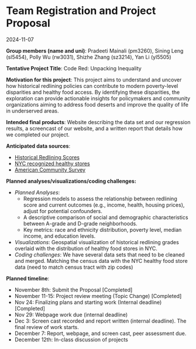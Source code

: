Team Registration and Project Proposal
================
2024-11-07

**Group members (name and uni)**: Pradeeti Mainali (pm3260), Sining Leng
(sl5454), Polly Wu (rw3031), Shizhe Zhang (sz3214), Yan Li (yl5505)

**Tentative Project Title**: Code Red: Unpacking Inequality

**Motivation for this project**: This project aims to understand and
uncover how historical redlining policies can contribute to modern
poverty-level disparities and healthy food access. By identifying these
disparities, the exploration can provide actionable insights for
policymakers and community organizations aiming to address food deserts
and improve the quality of life in underserved areas.

**Intended final products**: Website describing the data set and our
regression results, a screencast of our website, and a written report
that details how we completed our project.

**Anticipated data sources**:

- [Historical Redlining
  Scores](https://www.openicpsr.org/openicpsr/project/141121/version/V2/view)
- [NYC recognized healthy
  stores](https://data.cityofnewyork.us/Health/Recognized-Shop-Healthy-Stores/ud4g-9x9z/about_data)
- [American Community
  Survey](https://www.census.gov/programs-surveys/acs)

**Planned analyses/visualizations/coding challenges:**

- *Planned Analyses*:
  - Regression models to assess the relationship between redlining score
    and current outcomes (e.g., income, health, housing prices), adjust
    for potential confounders.
  - A descriptive comparison of social and demographic characteristics
    between A-grade and D-grade neighborhoods.
  - Key metrics: race and ethnicity distribution, poverty level, median
    income, and education levels.
- *Visualizations*: Geospatial visualization of historical redlining
  grades overlaid with the distribution of healthy food stores in NYC.
- *Coding challenges*: We have several data sets that need to be cleaned
  and merged. Matching the census data with the NYC healthy food store
  data (need to match census tract with zip codes)

**Planned timeline**:

- November 8th: Submit the Proposal \[Completed\]
- November 11-15: Project review meeting (Topic Change) \[Completed\]
- Nov 24: Finalizing plans and starting work (Internal deadline)
  \[Completed\]
- Nov 29: Webpage work due (internal deadline)
- Dec 3: Screen cast recorded and report written (internal deadline).
  The final review of work starts.
- December 7: Report, webpage, and screen cast, peer assessment due.
- December 12th: In-class discussion of projects
